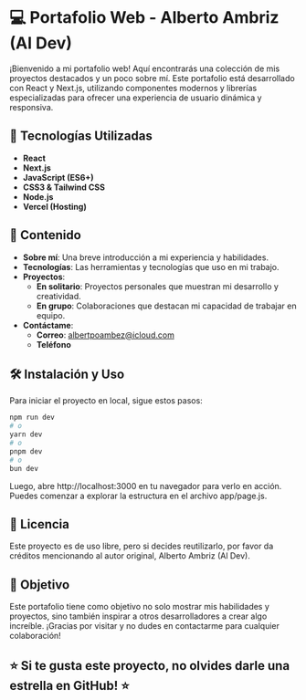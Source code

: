 # 💻 Portafolio Web - Alberto Ambriz (Al Dev)

¡Bienvenido a mi portafolio web! Aquí encontrarás una colección de mis proyectos destacados y un poco sobre mí. Este portafolio está desarrollado con React y Next.js, utilizando componentes modernos y librerías especializadas para ofrecer una experiencia de usuario dinámica y responsiva.

## 🚀 Tecnologías Utilizadas

- **React**
- **Next.js**
- **JavaScript (ES6+)**
- **CSS3 & Tailwind CSS**
- **Node.js**
- **Vercel (Hosting)**

## 📂 Contenido

- **Sobre mí**: Una breve introducción a mi experiencia y habilidades.
- **Tecnologías**: Las herramientas y tecnologías que uso en mi trabajo.
- **Proyectos**:
  - **En solitario**: Proyectos personales que muestran mi desarrollo y creatividad.
  - **En grupo**: Colaboraciones que destacan mi capacidad de trabajar en equipo.
- **Contáctame**:
  - **Correo**: [albertpoambez@icloud.com](mailto:albertpoambez@icloud.com)
  - **Teléfono**

## 🛠️ Instalación y Uso

Para iniciar el proyecto en local, sigue estos pasos:

```bash
npm run dev
# o
yarn dev
# o
pnpm dev
# o
bun dev
```

Luego, abre http://localhost:3000 en tu navegador para verlo en acción. Puedes comenzar a explorar la estructura en el archivo app/page.js.

## 📜 Licencia
Este proyecto es de uso libre, pero si decides reutilizarlo, por favor da créditos mencionando al autor original, Alberto Ambriz (Al Dev).

## 🎯 Objetivo
Este portafolio tiene como objetivo no solo mostrar mis habilidades y proyectos, sino también inspirar a otros desarrolladores a crear algo increíble. ¡Gracias por visitar y no dudes en contactarme para cualquier colaboración!


## ⭐ Si te gusta este proyecto, no olvides darle una estrella en GitHub! ⭐

